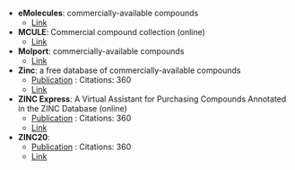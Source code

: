 - **eMolecules**: commercially-available compounds
	- [Link](https://www.emolecules.com/)
- **MCULE**: Commercial compound collection (online)
	- [Link](https://mcule.com/database/)
- **Molport**: commercially-available compounds
	- [Link](https://www.molport.com/shop/index)
- **Zinc**: a free database of commercially-available compounds
	- [Publication](https://doi.org/10.1021/acs.jcim.0c00675) : Citations: 360
	- [Link](http://zinc15.docking.org/)
- **ZINC Express**: A Virtual Assistant for Purchasing Compounds Annotated in the ZINC Database (online)
	- [Publication](https://doi.org/10.1021/acs.jcim.0c00675) : Citations: 360
	- [Link](https://zincexpress.mml.unc.edu/)
- **ZINC20**: 
	- [Publication](https://doi.org/10.1021/acs.jcim.0c00675) : Citations: 360
	- [Link](http://zinc20.docking.org/)
